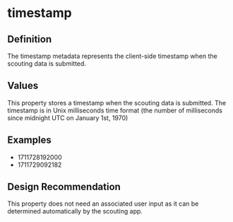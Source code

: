# timestamp

## Definition
The timestamp metadata represents the client-side timestamp when the scouting data is submitted.

## Values
This property stores a timestamp when the scouting data is submitted. The timestamp is in Unix milliseconds time format (the number of milliseconds since midnight UTC on January 1st, 1970)

## Examples
- 1711728192000
- 1711729092182

## Design Recommendation
This property does not need an associated user input as it can be determined automatically by the scouting app.
